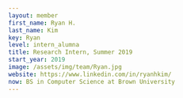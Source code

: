 ```yaml
---
layout: member
first_name: Ryan H.
last_name: Kim
key: Ryan
level: intern_alumna
title: Research Intern, Summer 2019
start_year: 2019
image: /assets/img/team/Ryan.jpg
website: https://www.linkedin.com/in/ryanhkim/
now: BS in Computer Science at Brown University
---
```


